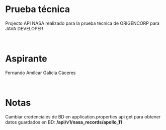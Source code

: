 # Prueba técnica
Projecto API NASA realizado para la prueba técnica de ORIGENCORP para JAVA DEVELOPER

<br>

# Aspirante
Fernando Amilcar Galicia Cáceres

<br>

# Notas
Cambiar credenciales de BD en application.properties
api get para obtener datos guardados en BD: <strong>/api/v1/nasa_records/apollo_11</strong>